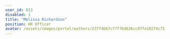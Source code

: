```yaml
---
user_id: 813
disabled: 1
title: "Melissa Richardson"
position: HR Officer
avatar: /assets/images/portal/authors/237f4667cf7f76d636cc97fe10274c75.jpg
---
```



